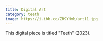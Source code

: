 ```yaml
---
title: Digital Art
category: teeth
image: https://i.ibb.co/ZR9YHmb/art11.jpg
---
```

This digital piece is titled "Teeth" (2023).